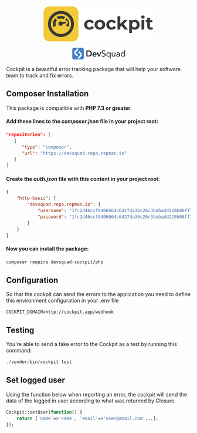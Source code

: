 <p align="center">
    <img src="https://github.com/devsquad-cockpit/php/blob/develop/cockpit-logo.png?raw=true" alt="Cockpit" title="Cockpit" width="300"/>
</p>

<p align="center" style="margin-top: 6px; margin-bottom: 10px;">
    <a href="https://devsquad.com">
        <img src="https://github.com/devsquad-cockpit/php/blob/develop/devsquad-logo.png?raw=true" alt="DevSquad" title="DevSquad" width="150"/>
    </a>
</p>

Cockpit is a beautiful error tracking package that will help your software team to track and fix errors.

## Composer Installation

This package is compatible with **PHP 7.3 or greater**.

#### Add these lines to the _composer.json_ file in your project root:

```json
"repositories": [
   {
      "type": "composer",
      "url": "https://devsquad.repo.repman.io"
   }
]
```

#### Create the _auth.json_ file with this content in your project root:

```json
{
    "http-basic": {
        "devsquad.repo.repman.io": {
            "username": "1fc2d46ccf0406664c6427da36c26c3bebadd220b86ff7aed078def2ca03ebd6",
            "password": "1fc2d46ccf0406664c6427da36c26c3bebadd220b86ff7aed078def2ca03ebd6"
        }
    }
}
```

#### Now you can install the package:

```bash
composer require devsquad-cockpit/php
```

## Configuration
So that the cockpit can send the errors to the application you need to define this environment configuration in your .env file

```env
COCKPIT_DOMAIN=http://cockpit.app/webhook
```


## Testing

You're able to send a fake error to the Cockpit as a test by running this command:

```php
./vendor/bin/cockpit test
```

## Set logged user

Using the function below when reporting an error, the cockpit will send the data of the logged in user according to what was returned by Closure.

```php
Cockpit::setUser(function() {
    return ['name'=>'name', 'email'=>'user@email.com'...];
});
```